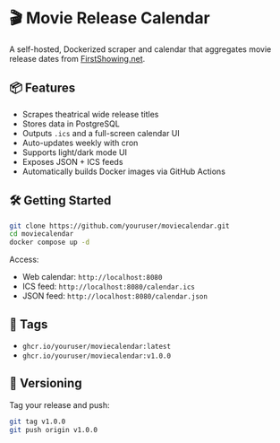 # 🎬 Movie Release Calendar

A self-hosted, Dockerized scraper and calendar that aggregates movie release dates from [FirstShowing.net](https://www.firstshowing.net).

## 📦 Features
- Scrapes theatrical wide release titles
- Stores data in PostgreSQL
- Outputs `.ics` and a full-screen calendar UI
- Auto-updates weekly with cron
- Supports light/dark mode UI
- Exposes JSON + ICS feeds
- Automatically builds Docker images via GitHub Actions

## 🛠 Getting Started

```bash
git clone https://github.com/youruser/moviecalendar.git
cd moviecalendar
docker compose up -d
```

Access:

- Web calendar: `http://localhost:8080`
- ICS feed: `http://localhost:8080/calendar.ics`
- JSON feed: `http://localhost:8080/calendar.json`

## 🐳 Tags

- `ghcr.io/youruser/moviecalendar:latest`
- `ghcr.io/youruser/moviecalendar:v1.0.0`

## 📅 Versioning

Tag your release and push:

```bash
git tag v1.0.0
git push origin v1.0.0
```
